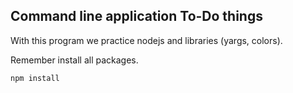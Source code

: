 ## Command line application To-Do things

With this program we practice nodejs and libraries (yargs, colors).

Remember install all packages.

```
npm install
```
